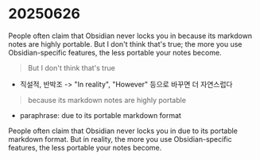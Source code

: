 # 20250626

People often claim that Obsidian never locks you in because its markdown notes are highly portable. But I don't think that's true; the more you use Obsidian-specific features, the less portable your notes become.

> But I don't think that's true
- 직설적, 반박조 -> "In reality", "However" 등으로 바꾸면 더 자연스럽다

> because its markdown notes are highly portable
- paraphrase: due to its portable markdown format

People often claim that Obsidian never locks you in due to its portable markdown format. But in reality, the more you use Obsidian-specific features, the less portable your notes become.
